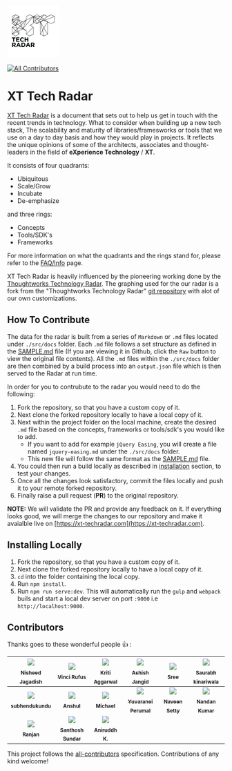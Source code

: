 ![XTR LOGO](/src/assets/xtr_logo_black.png "XT Tech Radar")

[![All Contributors](https://img.shields.io/badge/all_contributors-15-orange.svg?style=flat-square)](#contributors)

# XT Tech Radar

[XT Tech Radar](https://xt-techradar.com) is a document that sets out to help us get in touch with the recent trends in technology. What to consider when building up a new tech stack, The scalability and maturity of libraries/framesworks or tools that we use on a day to day basis and how they would play in projects. It reflects the unique opinions of some of the architects, associates and thought-leaders in the field of **eXperience Technology** / __XT__. 

It consists of four quadrants:
* Ubiquitous
* Scale/Grow
* Incubate
* De-emphasize

and three rings:
* Concepts
* Tools/SDK's
* Frameworks

For more information on what the quadrants and the rings stand for, please refer to the [FAQ/Info](/ABOUT.md) page.

XT Tech Radar is heavily influenced by the pioneering working done by the [Thoughtworks Technology Radar](https://www.thoughtworks.com/radar). The graphing used for the our radar is a fork from the "Thoughtworks Technology Radar" [git repository](https://github.com/thoughtworks/build-your-own-radar) with alot of our own customizations.

## How To Contribute
The data for the radar is built from a series of `Markdown` or `.md` files located under `./src/docs` folder. Each `.md` file follows a set structure as defined in the [SAMPLE.md](/SAMPLE.md) file (If you are viewing it in Github, click the `Raw` button to view the original file contents). All the `.md` files within the `./src/docs` folder are then combined by a build process into an `output.json` file which is then served to the Radar at run time.

In order for you to contrubute to the radar you would need to do the following:

1. Fork the repository, so that you have a custom copy of it.
2. Next clone the forked repository locally to have a local copy of it.
3. Next within the project folder on the local machine, create the desired `.md` file based on the concepts, frameworks or tools/sdk's you would like to add.
    * If you want to add for example `jQuery Easing`, you will create a file named `jquery-easing.md` under the `./src/docs` folder.
    * This new file will follow the same format as the [SAMPLE.md](/SAMPLE.md) file.
4. You could then run a build locally as described in [installation](#installing-locally) section, to test your changes.
5. Once all the changes look satisfactory, commit the files locally and push it to your remote forked repository.
6. Finally raise a pull request (**PR**) to the original repository. 

**NOTE:** We will validate the PR and provide any feedback on it. If everything looks good, we will merge the changes to our repository and make it avaialble live on [https://xt-techradar.com](https://xt-techradar.com).

## Installing Locally

1. Fork the repository, so that you have a custom copy of it.
2. Next clone the forked repository locally to have a local copy of it.
3. `cd` into the folder containing the local copy. 
4. Run `npm install`.
5. Run `npm run serve:dev`. This will automatically run the `gulp` and `webpack` buils and start a local dev server on port `:9000` i.e `http://localhost:9000`.





## Contributors

Thanks goes to these wonderful people :thumbsup: :

<!-- ALL-CONTRIBUTORS-LIST:START - Do not remove or modify this section -->
<!-- prettier-ignore -->
| <a href="https://github.com/nisheed2440"><img src="https://avatars3.githubusercontent.com/u/3470465?v=4" width="100px;"/><br /><sub><b>Nisheed Jagadish</b></sub></a> | <a href="https://github.com/areai51"><img src="https://avatars0.githubusercontent.com/u/357862?v=4" width="100px;"/><br /><sub><b>Vinci Rufus</b></sub></a> | <a href="https://github.com/kritiaggarwal"><img src="https://avatars3.githubusercontent.com/u/7406582?v=4" width="100px;"/><br /><sub><b>Kriti Aggarwal</b></sub></a> | <a href="https://github.com/Ashishdce"><img src="https://avatars1.githubusercontent.com/u/11964636?v=4" width="100px;"/><br /><sub><b>Ashish Jangid</b></sub></a> | <a href="https://github.com/Rsreelakshmi"><img src="https://avatars2.githubusercontent.com/u/31694005?v=4" width="100px;"/><br /><sub><b>Sree</b></sub></a> | <a href="https://github.com/saurabhkinariwala"><img src="https://avatars2.githubusercontent.com/u/30474228?v=4" width="100px;"/><br /><sub><b>Saurabh kinariwala</b></sub></a> |
| :---: | :---: | :---: | :---: | :---: | :---: |
| <a href="https://github.com/subhendukundu"><img src="https://avatars1.githubusercontent.com/u/20059141?v=4" width="100px;"/><br /><sub><b>subhendukundu</b></sub></a> | <a href="https://github.com/ans990"><img src="https://avatars0.githubusercontent.com/u/26963057?v=4" width="100px;"/><br /><sub><b>Anshul</b></sub></a> | <a href="https://github.com/michaelpackiyaraj"><img src="https://avatars2.githubusercontent.com/u/7973694?v=4" width="100px;"/><br /><sub><b>Michael</b></sub></a> | <a href="https://github.com/Yuvaranei"><img src="https://avatars3.githubusercontent.com/u/25721359?v=4" width="100px;"/><br /><sub><b>Yuvaranei Perumal</b></sub></a> | <a href="http://naveenkumarpg.github.io/"><img src="https://avatars3.githubusercontent.com/u/5549558?v=4" width="100px;"/><br /><sub><b>Naveen Setty</b></sub></a> | <a href="https://github.com/sirius93"><img src="https://avatars3.githubusercontent.com/u/6882879?v=4" width="100px;"/><br /><sub><b>Nandan Kumar</b></sub></a> |
| <a href="https://github.com/kumarranjansingh"><img src="https://avatars1.githubusercontent.com/u/12463387?v=4" width="100px;"/><br /><sub><b>Ranjan</b></sub></a> | <a href="https://gigacore.in/"><img src="https://avatars3.githubusercontent.com/u/278541?v=4" width="100px;"/><br /><sub><b>Santhosh Sundar</b></sub></a> | <a href="https://github.com/aniruddh047"><img src="https://avatars2.githubusercontent.com/u/25810438?v=4" width="100px;"/><br /><sub><b>Aniruddh K.</b></sub></a> |
<!-- ALL-CONTRIBUTORS-LIST:END -->

This project follows the [all-contributors](https://github.com/kentcdodds/all-contributors) specification. Contributions of any kind welcome!
